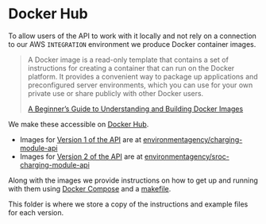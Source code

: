 # Docker Hub

To allow users of the API to work with it locally and not rely on a connection to our AWS `INTEGRATION` environment we produce Docker container images.

> A Docker image is a read-only template that contains a set of instructions for creating a container that can run on the Docker platform. It provides a convenient way to package up applications and preconfigured server environments, which you can use for your own private use or share publicly with other Docker users.
>
> [A Beginner’s Guide to Understanding and Building Docker Images](https://jfrog.com/knowledge-base/a-beginners-guide-to-understanding-and-building-docker-images/)

We make these accessible on [Docker Hub](https://hub.docker.com/).

- Images for [Version 1 of the API](https://github.com/defra/charging-module-api) are at [environmentagency/charging-module-api](https://hub.docker.com/r/environmentagency/charging-module-api)
- Images for [Version 2 of the API](https://github.com/defra/sroc-charging-module-api) are at [environmentagency/sroc-charging-module-api](https://hub.docker.com/r/environmentagency/sroc-charging-module-api)

Along with the images we provide instructions on how to get up and running with them using [Docker Compose](https://docs.docker.com/compose/) and a [makefile](https://en.wikipedia.org/wiki/Makefile).

This folder is where we store a copy of the instructions and example files for each version.
